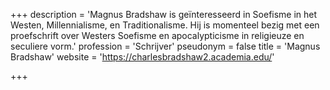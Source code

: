 +++
description = 'Magnus Bradshaw is geïnteresseerd in Soefisme in het Westen, Millennialisme, en Traditionalisme. Hij is momenteel bezig met een proefschrift over Westers Soefisme en apocalypticisme in religieuze en seculiere vorm.'
profession = 'Schrijver'
pseudonym = false
title = 'Magnus Bradshaw'
website = 'https://charlesbradshaw2.academia.edu/'

+++
